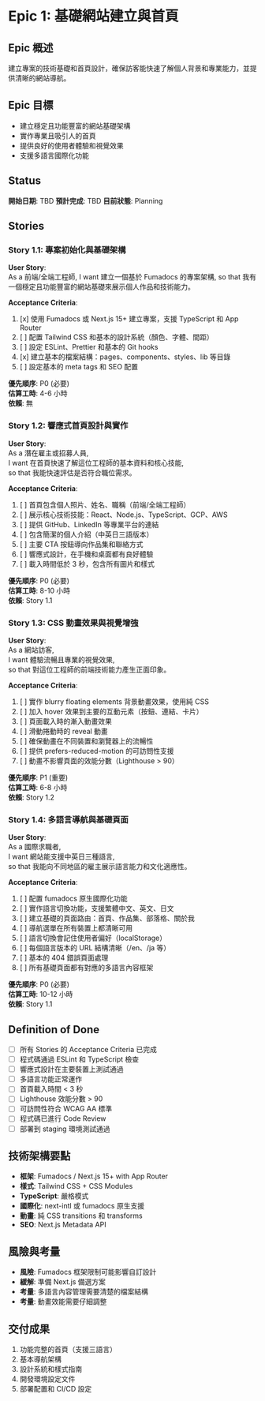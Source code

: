 # Epic 1: 基礎網站建立與首頁

## Epic 概述

建立專案的技術基礎和首頁設計，確保訪客能快速了解個人背景和專業能力，並提供清晰的網站導航。

## Epic 目標

- 建立穩定且功能豐富的網站基礎架構
- 實作專業且吸引人的首頁
- 提供良好的使用者體驗和視覺效果
- 支援多語言國際化功能

## Status

**開始日期**: TBD
**預計完成**: TBD
**目前狀態**: Planning

## Stories

### Story 1.1: 專案初始化與基礎架構

**User Story**:  
As a 前端/全端工程師,
I want 建立一個基於 Fumadocs 的專案架構,
so that 我有一個穩定且功能豐富的網站基礎來展示個人作品和技術能力。

**Acceptance Criteria**:

1. [x] 使用 Fumadocs 或 Next.js 15+ 建立專案，支援 TypeScript 和 App Router
2. [ ] 配置 Tailwind CSS 和基本的設計系統（顏色、字體、間距）
3. [ ] 設定 ESLint、Prettier 和基本的 Git hooks
4. [x] 建立基本的檔案結構：pages、components、styles、lib 等目錄
5. [ ] 設定基本的 meta tags 和 SEO 配置

**優先順序**: P0 (必要)  
**估算工時**: 4-6 小時  
**依賴**: 無

### Story 1.2: 響應式首頁設計與實作

**User Story**:  
As a 潛在雇主或招募人員,  
I want 在首頁快速了解這位工程師的基本資料和核心技能,  
so that 我能快速評估是否符合職位需求。

**Acceptance Criteria**:

1. [ ] 首頁包含個人照片、姓名、職稱（前端/全端工程師）
2. [ ] 展示核心技術技能：React、Node.js、TypeScript、GCP、AWS
3. [ ] 提供 GitHub、LinkedIn 等專業平台的連結
4. [ ] 包含簡潔的個人介紹（中英日三語版本）
5. [ ] 主要 CTA 按鈕導向作品集和聯絡方式
6. [ ] 響應式設計，在手機和桌面都有良好體驗
7. [ ] 載入時間低於 3 秒，包含所有圖片和樣式

**優先順序**: P0 (必要)  
**估算工時**: 8-10 小時  
**依賴**: Story 1.1

### Story 1.3: CSS 動畫效果與視覺增強

**User Story**:  
As a 網站訪客,  
I want 體驗流暢且專業的視覺效果,  
so that 對這位工程師的前端技術能力產生正面印象。

**Acceptance Criteria**:

1. [ ] 實作 blurry floating elements 背景動畫效果，使用純 CSS
2. [ ] 加入 hover 效果到主要的互動元素（按鈕、連結、卡片）
3. [ ] 頁面載入時的漸入動畫效果
4. [ ] 滑動捲動時的 reveal 動畫
5. [ ] 確保動畫在不同裝置和瀏覽器上的流暢性
6. [ ] 提供 prefers-reduced-motion 的可訪問性支援
7. [ ] 動畫不影響頁面的效能分數（Lighthouse > 90）

**優先順序**: P1 (重要)  
**估算工時**: 6-8 小時  
**依賴**: Story 1.2

### Story 1.4: 多語言導航與基礎頁面

**User Story**:  
As a 國際求職者,  
I want 網站能支援中英日三種語言,  
so that 我能向不同地區的雇主展示語言能力和文化適應性。

**Acceptance Criteria**:

1. [ ] 配置 fumadocs 原生國際化功能
2. [ ] 實作語言切換功能，支援繁體中文、英文、日文
3. [ ] 建立基礎的頁面路由：首頁、作品集、部落格、關於我
4. [ ] 導航選單在所有裝置上都清晰可用
5. [ ] 語言切換會記住使用者偏好（localStorage）
6. [ ] 每個語言版本的 URL 結構清晰（/en、/ja 等）
7. [ ] 基本的 404 錯誤頁面處理
8. [ ] 所有基礎頁面都有對應的多語言內容框架

**優先順序**: P0 (必要)  
**估算工時**: 10-12 小時  
**依賴**: Story 1.1

## Definition of Done

- [ ] 所有 Stories 的 Acceptance Criteria 已完成
- [ ] 程式碼通過 ESLint 和 TypeScript 檢查
- [ ] 響應式設計在主要裝置上測試通過
- [ ] 多語言功能正常運作
- [ ] 首頁載入時間 < 3 秒
- [ ] Lighthouse 效能分數 > 90
- [ ] 可訪問性符合 WCAG AA 標準
- [ ] 程式碼已進行 Code Review
- [ ] 部署到 staging 環境測試通過

## 技術架構要點

- **框架**: Fumadocs / Next.js 15+ with App Router
- **樣式**: Tailwind CSS + CSS Modules
- **TypeScript**: 嚴格模式
- **國際化**: next-intl 或 fumadocs 原生支援
- **動畫**: 純 CSS transitions 和 transforms
- **SEO**: Next.js Metadata API

## 風險與考量

- **風險**: Fumadocs 框架限制可能影響自訂設計
- **緩解**: 準備 Next.js 備選方案
- **考量**: 多語言內容管理需要清楚的檔案結構
- **考量**: 動畫效能需要仔細調整

## 交付成果

1. 功能完整的首頁（支援三語言）
2. 基本導航架構
3. 設計系統和樣式指南
4. 開發環境設定文件
5. 部署配置和 CI/CD 設定
